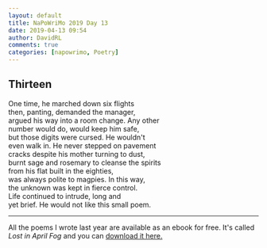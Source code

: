 ```yaml
---  
layout: default  
title: NaPoWriMo 2019 Day 13  
date: 2019-04-13 09:54  
author: DavidRL  
comments: true  
categories: [napowrimo, Poetry]  
---  
```

<!-- wp:heading -->  
<h2>Thirteen</h2>  
<!-- /wp:heading -->  

  
<p>One time, he marched down six flights<br />then, panting, demanded the manager, <br />argued his way into a room change. Any other<br />number would do, would keep him safe,<br />but those digits were cursed. He wouldn't<br />even walk in. He never stepped on pavement<br />cracks despite his mother turning to dust, <br />burnt sage and rosemary to cleanse the spirits<br />from his flat built in the eighties, <br />was always polite to magpies. In this way,<br />the unknown was kept in fierce control.<br />Life continued to intrude, long and<br />yet brief. He would not like this small poem. </p>  


 
<hr class="wp-block-separator"/>  
 

   
<p>All the poems I wrote last year are available as an ebook for free. It's called <em>Lost in April Fog </em>and you can <a href="/aprilfog/">download it here. </a></p>  

